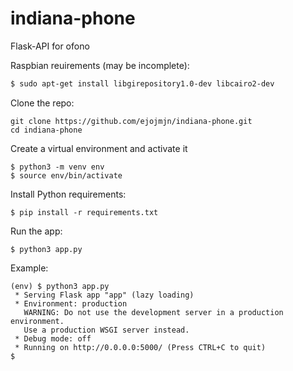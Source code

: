 # indiana-phone
Flask-API for ofono

Raspbian reuirements (may be incomplete):

```bash
$ sudo apt-get install libgirepository1.0-dev libcairo2-dev
````

Clone the repo:
```
git clone https://github.com/ejojmjn/indiana-phone.git
cd indiana-phone
```

Create a virtual environment and activate it
```
$ python3 -m venv env
$ source env/bin/activate
```

Install Python requirements:
```
$ pip install -r requirements.txt
```

Run the app:
```
$ python3 app.py
```

Example:
```
(env) $ python3 app.py
 * Serving Flask app "app" (lazy loading)
 * Environment: production
   WARNING: Do not use the development server in a production environment.
   Use a production WSGI server instead.
 * Debug mode: off
 * Running on http://0.0.0.0:5000/ (Press CTRL+C to quit)
$ 
```
